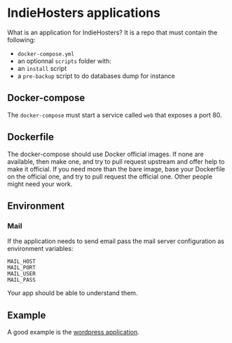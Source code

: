 # IndieHosters applications

What is an application for IndieHosters?
It is a repo that must contain the following:
 - `docker-compose.yml`
 - an optionnal `scripts` folder with:
  - an `install` script
  - a `pre-backup` script to do databases dump for instance

## Docker-compose

The `docker-compose` must start a service called `web` that exposes a port 80.

## Dockerfile

The docker-compose should use Docker official images.
If none are available, then make one, and try to pull request upstream and offer help to make it official.
If you need more than the bare image, base your Dockerfile on the official one, and try to pull request the official one. Other people might need your work.

## Environment

### Mail

If the application needs to send email pass the mail server configuration as environment variables:
```
MAIL_HOST
MAIL_PORT
MAIL_USER
MAIL_PASS
```

Your app should be able to understand them.

## Example

A good example is the [wordpress application](https://github.com/indiehosters/wordpress).
